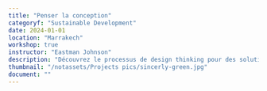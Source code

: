```yaml
---
title: "Penser la conception"
categoryf: "Sustainable Development"
date: 2024-01-01
location: "Marrakech"
workshop: true
instructor: "Eastman Johnson"
description: "Découvrez le processus de design thinking pour des solutions créatives et durables."
thumbnail: "/notassets/Projects pics/sincerly-green.jpg"
document: ""
---
```

